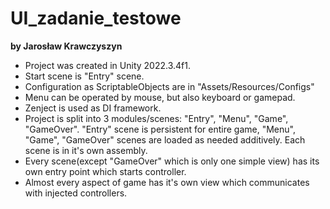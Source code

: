 # UI_zadanie_testowe
**by Jarosław Krawczyszyn**

- Project was created in Unity 2022.3.4f1.
- Start scene is "Entry" scene.
- Configuration as ScriptableObjects are in "Assets/Resources/Configs"
- Menu can be operated by mouse, but also keyboard or gamepad.
- Zenject is used as DI framework.
- Project is split into 3 modules/scenes: "Entry", "Menu", "Game", "GameOver". "Entry" scene is persistent for entire game, "Menu", "Game", "GameOver" scenes are loaded as needed additively. Each scene is in it's own assembly.
- Every scene(except "GameOver" which is only one simple view) has its own entry point which starts controller.
- Almost every aspect of game has it's own view which communicates with injected controllers.
